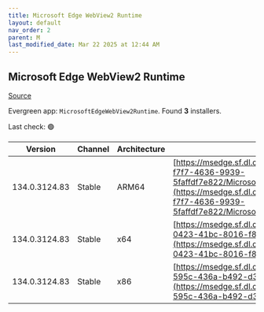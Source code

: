 ```yaml
---
title: Microsoft Edge WebView2 Runtime
layout: default
nav_order: 2
parent: M
last_modified_date: Mar 22 2025 at 12:44 AM
---
```


## Microsoft Edge WebView2 Runtime

[Source](https://developer.microsoft.com/en-us/microsoft-edge/webview2/)

Evergreen app: `MicrosoftEdgeWebView2Runtime`. Found **3** installers.

Last check: 🟢

| Version       | Channel | Architecture | URI                                                                                                                                                                                                                                                                                                                            |
| ------------- | ------- | ------------ | ------------------------------------------------------------------------------------------------------------------------------------------------------------------------------------------------------------------------------------------------------------------------------------------------------------------------------ |
| 134.0.3124.83 | Stable  | ARM64        | [https://msedge.sf.dl.delivery.mp.microsoft.com/filestreamingservice/files/c270b600-f7f7-4636-9939-5faffdf7e822/MicrosoftEdgeWebView2RuntimeInstallerARM64.exe](https://msedge.sf.dl.delivery.mp.microsoft.com/filestreamingservice/files/c270b600-f7f7-4636-9939-5faffdf7e822/MicrosoftEdgeWebView2RuntimeInstallerARM64.exe) |
| 134.0.3124.83 | Stable  | x64          | [https://msedge.sf.dl.delivery.mp.microsoft.com/filestreamingservice/files/58c9e9d6-0423-41bc-8016-f8b6ce8304e6/MicrosoftEdgeWebView2RuntimeInstallerX64.exe](https://msedge.sf.dl.delivery.mp.microsoft.com/filestreamingservice/files/58c9e9d6-0423-41bc-8016-f8b6ce8304e6/MicrosoftEdgeWebView2RuntimeInstallerX64.exe)     |
| 134.0.3124.83 | Stable  | x86          | [https://msedge.sf.dl.delivery.mp.microsoft.com/filestreamingservice/files/a8d54724-595c-436a-b492-d31ff44c8cd3/MicrosoftEdgeWebView2RuntimeInstallerX86.exe](https://msedge.sf.dl.delivery.mp.microsoft.com/filestreamingservice/files/a8d54724-595c-436a-b492-d31ff44c8cd3/MicrosoftEdgeWebView2RuntimeInstallerX86.exe)     |
